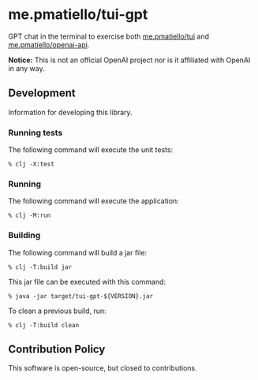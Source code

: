 # me.pmatiello/tui-gpt

GPT chat in the terminal to exercise both
[me.pmatiello/tui](https://github.com/pmatiello/tui) and
[me.pmatiello/openai-api](https://github.com/pmatiello/openai-api).

**Notice:** This is not an official OpenAI project nor is it affiliated with OpenAI
in any way.

## Development

Information for developing this library.

### Running tests

The following command will execute the unit tests:

```
% clj -X:test
```

### Running

The following command will execute the application:

```
% clj -M:run
```

### Building

The following command will build a jar file:

```
% clj -T:build jar
```

This jar file can be executed with this command:

```
% java -jar target/tui-gpt-${VERSION}.jar
```

To clean a previous build, run:

```
% clj -T:build clean
```

## Contribution Policy

This software is open-source, but closed to contributions.
